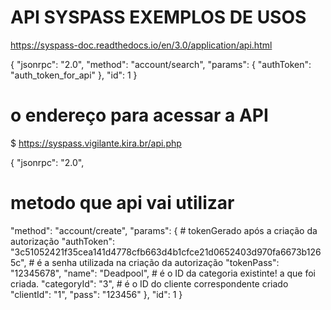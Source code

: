 # API SYSPASS EXEMPLOS DE USOS

https://syspass-doc.readthedocs.io/en/3.0/application/api.html



{
  "jsonrpc": "2.0",
  "method": "account/search",
  "params": {
    "authToken": "auth_token_for_api"
  },
  "id": 1
}




# o endereço para acessar a API

  $ https://syspass.vigilante.kira.br/api.php

{
  "jsonrpc": "2.0",
# metodo que api vai utilizar
  "method": "account/create",
  "params": {
      # tokenGerado após a criação da autorização
    "authToken": "3c51052421f35cea141d4778cfb663d4b1cfce21d0652403d970fa6673b1265c",
      # é a senha utilizada na criação da autorização
    "tokenPass": "12345678",
    "name": "Deadpool",
      # é o ID da categoria existinte! a que foi criada.
    "categoryId": "3",
      # é o ID do cliente correspondente criado 
    "clientId": "1",
    "pass": "123456"
    },
    "id": 1
}
